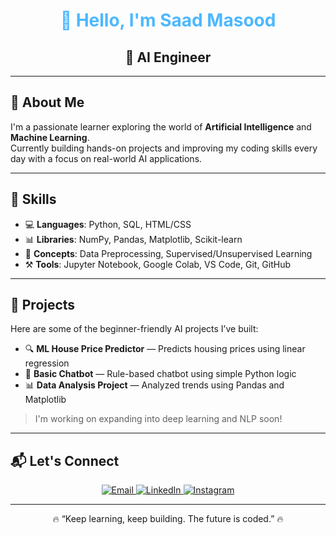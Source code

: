 <h1 align="center">
  <span style="display:inline-block; animation: float 3s ease-in-out infinite; color:#4db8ff;">
    👋 Hello, I'm Saad Masood
  </span>
</h1>

<h2 align="center">
  <span style="display:inline-block; animation: float 4s ease-in-out infinite;">
    🧠 AI Engineer
  </span>
</h2>

<style>
@keyframes float {
  0% { transform: translateY(0px); }
  50% { transform: translateY(-10px); }
  100% { transform: translateY(0px); }
}
</style>

---

## 🧠 About Me

I'm a passionate learner exploring the world of **Artificial Intelligence** and **Machine Learning**.  
Currently building hands-on projects and improving my coding skills every day with a focus on real-world AI applications.

---

## 💼 Skills

- 💻 **Languages**: Python, SQL, HTML/CSS  
- 📊 **Libraries**: NumPy, Pandas, Matplotlib, Scikit-learn  
- 🧠 **Concepts**: Data Preprocessing, Supervised/Unsupervised Learning  
- ⚒️ **Tools**: Jupyter Notebook, Google Colab, VS Code, Git, GitHub

---

## 🚀 Projects

Here are some of the beginner-friendly AI projects I’ve built:

- 🔍 **ML House Price Predictor** — Predicts housing prices using linear regression  
- 🧠 **Basic Chatbot** — Rule-based chatbot using simple Python logic  
- 📊 **Data Analysis Project** — Analyzed trends using Pandas and Matplotlib  

> I'm working on expanding into deep learning and NLP soon!

---

## 📬 Let's Connect

<p align="center">
  <a href="mailto:saadchahal000@gmail.com">
    <img src="https://img.shields.io/badge/Email-saadchahal000@gmail.com-blue?style=for-the-badge&logo=gmail&logoColor=white" alt="Email" />
  </a>
  <a href="https://www.linkedin.com/in/saad-masood-2b22262aa/">
    <img src="https://img.shields.io/badge/LinkedIn-View_Profile-blue?style=for-the-badge&logo=linkedin&logoColor=white" alt="LinkedIn" />
  </a>
  <a href="https://www.instagram.com/malik_saad_000">
    <img src="https://img.shields.io/badge/Instagram-@malik__saad__000-E4405F?style=for-the-badge&logo=instagram&logoColor=white" alt="Instagram" />
  </a>
</p>

---

<p align="center">
  🔥 “Keep learning, keep building. The future is coded.” 🔥
</p>
